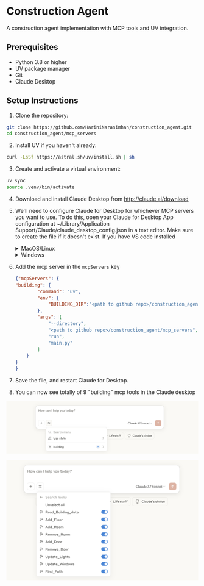 # Construction Agent 

A construction agent implementation with MCP tools and UV integration.

## Prerequisites

- Python 3.8 or higher
- UV package manager
- Git
- Claude Desktop

## Setup Instructions

1. Clone the repository:
```bash
git clone https://github.com/HariniNarasimhan/construction_agent.git
cd construction_agent/mcp_servers
```

2. Install UV if you haven't already:
```bash
curl -LsSf https://astral.sh/uv/install.sh | sh
```

3. Create and activate a virtual environment:
```bash
uv sync
source .venv/bin/activate
```
4. Download and install Claude Desktop from http://claude.ai/download

5. We'll need to configure Claude for Desktop for whichever MCP servers you want to use. To do this, open your Claude for Desktop App configuration at ~/Library/Application Support/Claude/claude_desktop_config.json in a text editor. Make sure to create the file if it doesn't exist. If you have VS code installed

    <details>
    <summary>MacOS/Linux</summary>
    
    ```bash
    code ~/Library/Application\ Support/Claude/claude_desktop_config.json
    ```
    </details>

    <details>
    <summary>Windows</summary>

    ```bash 
    code $env:AppData\Claude\claude_desktop_config.json
    ```
    </details>

6. Add the mcp server in the ```mcpServers``` key
    ```json
    {"mcpServers": {
    "building": {
            "command": "uv",
            "env": {
                "BUILDING_DIR":"<path to github repo>/construction_agent/building_data"
            },
            "args": [
                "--directory",
                "<path to github repo>/construction_agent/mcp_servers",
                "run",
                "main.py"
            ]
        }
    }
    }
    ```

7. Save the file, and restart Claude for Desktop.

8. You can now see totally of 9 "building" mcp tools in the Claude desktop

![Claude MCP Integration](assets/calude_mcp.png)

![Tools List](assets/tools_list.png)
